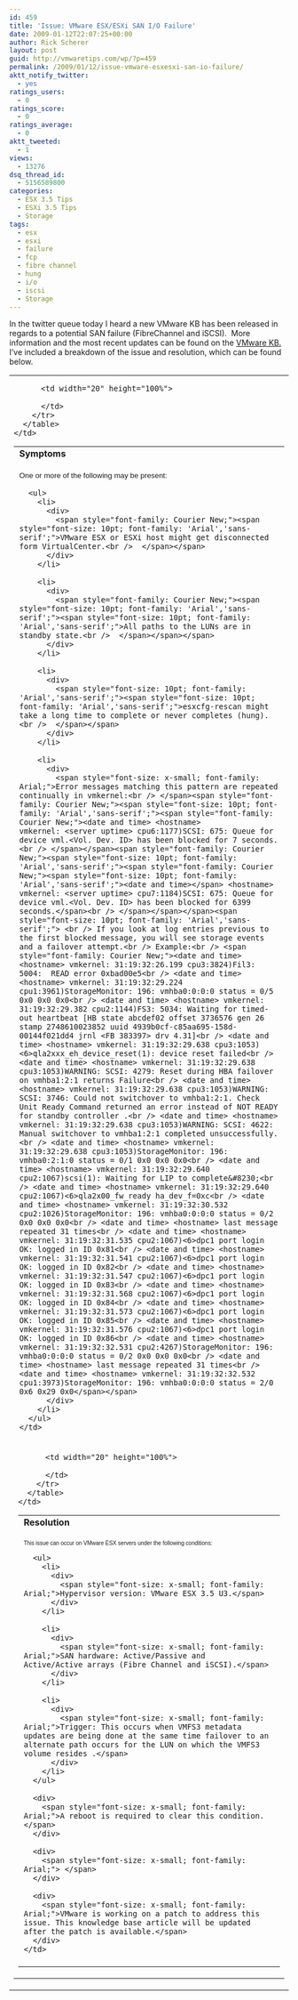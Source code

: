 ```yaml
---
id: 459
title: 'Issue: VMware ESX/ESXi SAN I/O Failure'
date: 2009-01-12T22:07:25+00:00
author: Rick Scherer
layout: post
guid: http://vmwaretips.com/wp/?p=459
permalink: /2009/01/12/issue-vmware-esxesxi-san-io-failure/
aktt_notify_twitter:
  - yes
ratings_users:
  - 0
ratings_score:
  - 0
ratings_average:
  - 0
aktt_tweeted:
  - 1
views:
  - 13276
dsq_thread_id:
  - 5156589800
categories:
  - ESX 3.5 Tips
  - ESXi 3.5 Tips
  - Storage
tags:
  - esx
  - esxi
  - failure
  - fcp
  - fibre channel
  - hung
  - i/o
  - iscsi
  - Storage
---
```

In the twitter queue today I heard a new VMware KB has been released in regards to a potential SAN failure (FibreChannel and iSCSI).  More information and the most recent updates can be found on the <a href="http://kb.vmware.com/selfservice/microsites/search.do?language=en_US&cmd=displayKC&externalId=1008130" target="_blank">VMware KB.</a>  I&#8217;ve included a breakdown of the issue and resolution, which can be found below.

<!--more-->

<table border="0" cellspacing="0" cellpadding="0" width="100%">
  <tr>
    <td>
      <table border="0" cellspacing="0" cellpadding="0">
        <tr>
          <td class="tabbar" style="padding-right: 5px; padding-left: 10px; padding-bottom: 1px; padding-top: 2px;">
            <strong>Symptoms</strong><br /> <strong><img src="http://vmwaretips.com/contactcenter/img/sp.gif" border="0" alt="" width="100" height="3" /></strong>
          </td>
          
          <td width="20" height="100%">
             
          </td>
        </tr>
      </table>
    </td>
  </tr>
  
  <tr>
    <td class="tabbar" height="2">
      <img src="http://vmwaretips.com/contactcenter/img/sp.gif" border="0" alt="" width="1" height="2" />
    </td>
  </tr>
  
  <tr>
    <td class="body" style="padding: 10px;">
      <span style="font-family: Courier New;"><span style="font-size: 10pt; font-family: 'Arial','sans-serif';">One or more of the following may be present:</span></span></p> 
      
      <ul>
        <li>
          <div>
            <span style="font-family: Courier New;"><span style="font-size: 10pt; font-family: 'Arial','sans-serif';">VMware ESX or ESXi host might get disconnected form VirtualCenter.<br />  </span></span>
          </div>
        </li>
        
        <li>
          <div>
            <span style="font-family: Courier New;"><span style="font-size: 10pt; font-family: 'Arial','sans-serif';"><span style="font-size: 10pt; font-family: 'Arial','sans-serif';">All paths to the LUNs are in standby state.<br />  </span></span></span>
          </div>
        </li>
        
        <li>
          <div>
            <span style="font-size: 10pt; font-family: 'Arial','sans-serif';"><span style="font-size: 10pt; font-family: 'Arial','sans-serif';">esxcfg-rescan might take a long time to complete or never completes (hung).<br />  </span></span>
          </div>
        </li>
        
        <li>
          <div>
            <span style="font-size: x-small; font-family: Arial;">Error messages matching this pattern are repeated continually in vmkernel:<br /> </span><span style="font-family: Courier New;"><span style="font-size: 10pt; font-family: 'Arial','sans-serif';"><span style="font-family: Courier New;"><date and time> <hostname> vmkernel: <server uptime> cpu6:1177)SCSI: 675: Queue for device vml.<Vol. Dev. ID> has been blocked for 7 seconds.<br /> </span></span><span style="font-family: Courier New;"><span style="font-size: 10pt; font-family: 'Arial','sans-serif';"><span style="font-family: Courier New;"><span style="font-size: 10pt; font-family: 'Arial','sans-serif';"><date and time></span> <hostname> vmkernel: <server uptime> cpu7:1184)SCSI: 675: Queue for device vml.<Vol. Dev. ID> has been blocked for 6399 seconds.</span><br /> </span></span></span><span style="font-size: 10pt; font-family: 'Arial','sans-serif';"> <br /> If you look at log entries previous to the first blocked message, you will see storage events and a failover attempt.<br /> Example:<br /> <span style="font-family: Courier New;"><date and time> <hostname> vmkernel: 31:19:32:26.199 cpu3:3824)Fil3: 5004:  READ error 0xbad00e5<br /> <date and time> <hostname> vmkernel: 31:19:32:29.224 cpu1:3961)StorageMonitor: 196: vmhba0:0:0:0 status = 0/5 0x0 0x0 0x0<br /> <date and time> <hostname> vmkernel: 31:19:32:29.382 cpu2:1144)FS3: 5034: Waiting for timed-out heartbeat [HB state abcdef02 offset 3736576 gen 26 stamp 2748610023852 uuid 4939b0cf-c85aa695-158d-00144f021dd4 jrnl <FB 383397> drv 4.31]<br /> <date and time> <hostname> vmkernel: 31:19:32:29.638 cpu3:1053)<6>qla2xxx_eh_device_reset(1): device reset failed<br /> <date and time> <hostname> vmkernel: 31:19:32:29.638 cpu3:1053)WARNING: SCSI: 4279: Reset during HBA failover on vmhba1:2:1 returns Failure<br /> <date and time> <hostname> vmkernel: 31:19:32:29.638 cpu3:1053)WARNING: SCSI: 3746: Could not switchover to vmhba1:2:1. Check Unit Ready Command returned an error instead of NOT READY for standby controller .<br /> <date and time> <hostname> vmkernel: 31:19:32:29.638 cpu3:1053)WARNING: SCSI: 4622: Manual switchover to vmhba1:2:1 completed unsuccessfully.<br /> <date and time> <hostname> vmkernel: 31:19:32:29.638 cpu3:1053)StorageMonitor: 196: vmhba0:2:1:0 status = 0/1 0x0 0x0 0x0<br /> <date and time> <hostname> vmkernel: 31:19:32:29.640 cpu2:1067)scsi(1): Waiting for LIP to complete&#8230;<br /> <date and time> <hostname> vmkernel: 31:19:32:29.640 cpu2:1067)<6>qla2x00_fw_ready ha_dev_f=0xc<br /> <date and time> <hostname> vmkernel: 31:19:32:30.532 cpu2:1026)StorageMonitor: 196: vmhba0:0:0:0 status = 0/2 0x0 0x0 0x0<br /> <date and time> <hostname> last message repeated 31 times<br /> <date and time> <hostname> vmkernel: 31:19:32:31.535 cpu2:1067)<6>dpc1 port login OK: logged in ID 0x81<br /> <date and time> <hostname> vmkernel: 31:19:32:31.541 cpu2:1067)<6>dpc1 port login OK: logged in ID 0x82<br /> <date and time> <hostname> vmkernel: 31:19:32:31.547 cpu2:1067)<6>dpc1 port login OK: logged in ID 0x83<br /> <date and time> <hostname> vmkernel: 31:19:32:31.568 cpu2:1067)<6>dpc1 port login OK: logged in ID 0x84<br /> <date and time> <hostname> vmkernel: 31:19:32:31.573 cpu2:1067)<6>dpc1 port login OK: logged in ID 0x85<br /> <date and time> <hostname> vmkernel: 31:19:32:31.576 cpu2:1067)<6>dpc1 port login OK: logged in ID 0x86<br /> <date and time> <hostname> vmkernel: 31:19:32:32.531 cpu2:4267)StorageMonitor: 196: vmhba0:0:0:0 status = 0/2 0x0 0x0 0x0<br /> <date and time> <hostname> last message repeated 31 times<br /> <date and time> <hostname> vmkernel: 31:19:32:32.532 cpu1:3973)StorageMonitor: 196: vmhba0:0:0:0 status = 2/0 0x6 0x29 0x0</span></span>
          </div>
        </li>
      </ul>
    </td>
  </tr>
  
  <tr>
    <td>
      <table border="0" cellspacing="0" cellpadding="0">
        <tr>
          <td class="tabbar" style="padding-right: 5px; padding-left: 10px; padding-bottom: 1px; padding-top: 2px;">
            <strong>Resolution</strong><br /> <img src="http://vmwaretips.com/contactcenter/img/sp.gif" border="0" alt="" width="100" height="3" />
          </td>
          
          <td width="20" height="100%">
             
          </td>
        </tr>
      </table>
    </td>
  </tr>
  
  <tr>
    <td class="tabbar" height="2">
      <img src="http://vmwaretips.com/contactcenter/img/sp.gif" border="0" alt="" width="1" height="2" />
    </td>
  </tr>
  
  <tr>
    <td class="body" style="padding: 10px;">
      <div>
        <span style="font-size: x-small; font-family: Arial;">This issue can occur on VMware ESX servers under the following conditions:</span>
      </div>
      
      <ul>
        <li>
          <div>
            <span style="font-size: x-small; font-family: Arial;">Hypervisor version: VMware ESX 3.5 U3.</span>
          </div>
        </li>
        
        <li>
          <div>
            <span style="font-size: x-small; font-family: Arial;">SAN hardware: Active/Passive and Active/Active arrays (Fibre Channel and iSCSI).</span>
          </div>
        </li>
        
        <li>
          <div>
            <span style="font-size: x-small; font-family: Arial;">Trigger: This occurs when VMFS3 metadata updates are being done at the same time failover to an alternate path occurs for the LUN on which the VMFS3 volume resides .</span>
          </div>
        </li>
      </ul>
      
      <div>
        <span style="font-size: x-small; font-family: Arial;">A reboot is required to clear this condition.</span>
      </div>
      
      <div>
        <span style="font-size: x-small; font-family: Arial;"> </span>
      </div>
      
      <div>
        <span style="font-size: x-small; font-family: Arial;">VMware is working on a patch to address this issue. This knowledge base article will be updated after the patch is available.</span>
      </div>
    </td>
  </tr>
</table>